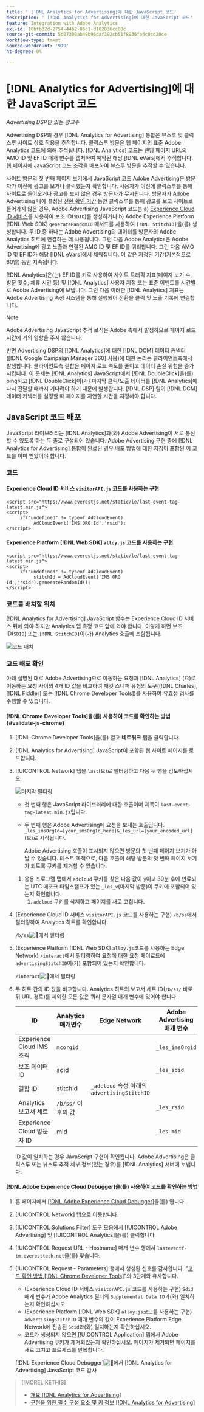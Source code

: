 ```yaml
---
title: ' [!DNL Analytics for Advertising]에 대한 JavaScript 코드'
description: ' [!DNL Analytics for Advertising]에 대한 JavaScript 코드'
feature: Integration with Adobe Analytics
exl-id: 18bfb32d-2754-44b2-86c1-d102836cc08c
source-git-commit: 5d07300ab49b96daf392cb51f8936fa4c0cd20ce
workflow-type: tm+mt
source-wordcount: '919'
ht-degree: 0%

---
```


# [!DNL Analytics for Advertising]에 대한 JavaScript 코드

*Advertising DSP만 있는 광고주*

Advertising DSP의 경우 [!DNL Analytics for Advertising] 통합은 뷰스루 및 클릭스루 사이트 상호 작용을 추적합니다. 클릭스루 방문은 웹 페이지의 표준 Adobe Analytics 코드에 의해 추적됩니다. [!DNL Analytics] 코드는 랜딩 페이지 URL의 AMO ID 및 EF ID 매개 변수를 캡처하여 예약된 해당 [!DNL eVars]에서 추적합니다. 웹 페이지에 JavaScript 코드 조각을 배포하여 뷰스루 방문을 추적할 수 있습니다.

사이트 방문의 첫 번째 페이지 보기에서 JavaScript 코드 Adobe Advertising은 방문자가 이전에 광고를 보거나 클릭했는지 확인합니다. 사용자가 이전에 클릭스루를 통해 사이트로 들어오거나 광고를 보지 않은 경우 방문자가 무시됩니다. 방문자가 Adobe Advertising 내에 설정된 [전환 확인 기간](/help/integrations/analytics/prerequisites.md#lookback-a4adc) 동안 클릭스루를 통해 광고를 보고 사이트로 들어가지 않은 경우, Adobe Advertising JavaScript 코드는 a) [Experience Cloud ID 서비스](https://experienceleague.adobe.com/docs/id-service/using/home.html)를 사용하여 보조 ID(`SDID`)를 생성하거나 b) Adobe Experience Platform [!DNL Web SDK] `generateRandomID` 메서드를 사용하여 `[!DNL StitchID]`을(를) 생성합니다. 두 ID 중 하나는 Adobe Advertising의 데이터를 방문자의 Adobe Analytics 히트에 연결하는 데 사용됩니다. 그런 다음 Adobe Analytics은 Adobe Advertising에 광고 노출과 연결된 AMO ID 및 EF ID를 쿼리합니다. 그런 다음 AMO ID 및 EF ID가 해당 [!DNL eVars]에서 채워집니다. 이 값은 지정된 기간(기본적으로 60일) 동안 지속됩니다.

[!DNL Analytics]은(는) EF ID를 키로 사용하여 사이트 트래픽 지표(페이지 보기 수, 방문 횟수, 체류 시간 등) 및 [!DNL Analytics] 사용자 지정 또는 표준 이벤트를 시간별로 Adobe Advertising에 보냅니다. 그런 다음 이러한 [!DNL Analytics] 지표는 Adobe Advertising 속성 시스템을 통해 실행되어 전환을 클릭 및 노출 기록에 연결합니다.

>[!NOTE]
>
>Adobe Advertising JavaScript 추적 로직은 Adobe 측에서 발생하므로 페이지 로드 시간에 거의 영향을 주지 않습니다.
>
>반면 Advertising DSP의 [!DNL Analytics]에 대한 [!DNL DCM] 데이터 커넥터([!DNL Google Campaign Manager 360] 사용)에 대한 논리는 클라이언트측에서 발생합니다. 클라이언트측 결합은 페이지 로드 속도를 줄이고 데이터 손실 위험을 증가시킵니다. 이 문제는 [!DNL Analytics] JavaScript에서 [!DNL DoubleClick]을(를) ping하고 [!DNL DoubleClick]이(가) 마지막 클릭/노출 데이터를 [!DNL Analytics]에 다시 전달할 때까지 기다려야 하기 때문에 발생합니다. [!DNL DSP] 팀이 [!DNL DCM] 데이터 커넥터를 설정할 때 페이지를 지연할 시간을 지정해야 합니다.

<!--
## Deploying the JavaScript Code

All users must deploy the standard JavaScript code.

Users who want to convert first-party segments from their customer data platforms to [!DNL RampIDs] or [!DNL ID5] IDs [!!!!VERIFY that it's not needed for importing segments directly from LiveRamp] must also deploy ID partner-specific JavaScript code to match conversions to view-throughs.

### The Standard Code

The standard JavaScript library consists of two lines that allow [!DNL Analytics] and Adobe Advertising to communicate with each other. If the [!DNL Analytics for Advertising] integration was completed during the Adobe Advertising implementation, then you should have already received this code with instructions on how to deploy it.

#### Implementations that use the Experience Cloud Identity Service `visitorAPI.js` code

```
<script src="https://www.everestjs.net/static/le/last-event-tag-latest.min.js">
<script>
     if("undefined" != typeof AdCloudEvent) 
          AdCloudEvent('IMS ORG Id','rsid');
</script>
```

#### Implementations that use the Experience Platform [!DNL Web SDK] `alloy.js`code

### Additional Code to Import First-Party Segments to [!DNL RampIDs] and [!DNL ID5] IDs

   * For [!DNL RampIDs], Contact your Adobe Account Team, who will give you instructions to register for a [!DNL LiveRamp] [!DNL LaunchPad] tag. Registration is free, but you must sign an agreement. Once you register, your Adobe Account Team will generate and provide a unique tag for your organization to implement on your webpages.

    [MAYBE PUT THIS BELOW] Place the [!DNL LaunchPad] tag on every page of your website, preferably as the first script within the page head tags but as high within the page head tags as possible.

   * For [!DNL ID5] IDs: Contact your Adobe Account Team, who will give you instructions to register for the tag with ID5. Registration is free, but you must sign an agreement. Once you register, a member of ID5’s technical team will provide a unique tag for your organization to implement on your webpages.
-->

## JavaScript 코드 배포

JavaScript 라이브러리는 [!DNL Analytics]과(와) Adobe Advertising이 서로 통신할 수 있도록 하는 두 줄로 구성되어 있습니다. Adobe Advertising 구현 중에 [!DNL Analytics for Advertising] 통합이 완료된 경우 배포 방법에 대한 지침이 포함된 이 코드를 이미 받았어야 합니다.

### 코드

#### Experience Cloud ID 서비스 `visitorAPI.js` 코드를 사용하는 구현

```
<script src="https://www.everestjs.net/static/le/last-event-tag-latest.min.js">
<script>
     if("undefined" != typeof AdCloudEvent) 
          AdCloudEvent('IMS ORG Id','rsid');
</script>
```

#### Experience Platform [!DNL Web SDK] `alloy.js` 코드를 사용하는 구현

```
<script src="https://www.everestjs.net/static/le/last-event-tag-latest.min.js">
<script>
     if("undefined" != typeof AdCloudEvent) 
          stitchId = AdCloudEvent('IMS ORG Id','rsid').generateRandomId();
</script>
```

### 코드를 배치할 위치

[!DNL Analytics for Advertising] JavaScript 함수는 Experience Cloud ID 서비스 뒤에 와야 하지만 Analytics 앱 측정 코드 앞에 와야 합니다. 이렇게 하면 보조 ID(`SDID`) 또는 `[!DNL StitchID]`이(가) Analytics 호출에 포함됩니다.

![코드 배치](/help/integrations/assets/a4adc-code-placement.png)

### 코드 배포 확인

아래 설명된 대로 Adobe Advertising으로 이동하는 요청과 [!DNL Analytics] (으)로 이동하는 요청 사이의 4개 ID 값을 비교하여 패킷 스니퍼 유형의 도구([!DNL Charles], [!DNL Fiddler] 또는 [!DNL Chrome Developer Tools])를 사용하여 유효성 검사를 수행할 수 있습니다.

#### [!DNL Chrome Developer Tools]을(를) 사용하여 코드를 확인하는 방법 {#validate-js-chrome}

1. [!DNL Chrome Developer Tools]을(를) 열고 **네트워크** 탭을 클릭합니다.

1. [!DNL Analytics for Advertising] JavaScript이 포함된 웹 사이트 페이지를 로드합니다.

1. [!UICONTROL Network] 탭을 `last`(으)로 필터링하고 다음 두 행을 검토하십시오.

   ![마지막 필터링](/help/integrations/assets/a4adc-code-validation-filter-last.png)

   * 첫 번째 행은 JavaScript 라이브러리에 대한 호출이며 제목이 `last-event-tag-latest.min.js`입니다.
   * 두 번째 행은 Adobe Advertising에 요청을 보내는 호출입니다. `_les_imsOrgId=[your_imsOrgId_here]&_les_url=[your_encoded_url]`(으)로 시작됩니다.

     Adobe Advertising 호출이 표시되지 않으면 방문의 첫 번째 페이지 보기가 아닐 수 있습니다. 테스트 목적으로, 다음 호출이 해당 방문의 첫 번째 페이지 보기가 되도록 쿠키를 제거할 수 있습니다.

   1. 응용 프로그램 탭에서 `adcloud` 쿠키를 찾은 다음 값이 `y`이고 30분 후에 만료되는 UTC 에포크 타임스탬프가 있는 `_les_v`(마지막 방문)이 쿠키에 포함되어 있는지 확인합니다.
      1. `adcloud` 쿠키를 삭제하고 페이지를 새로 고칩니다.

1. (Experience Cloud ID 서비스 `visitorAPI.js` 코드를 사용하는 구현) `/b/ss`에서 필터링하여 Analytics 히트를 확인합니다.

   `/b/ss`![&#128279;](/help/integrations/assets/a4adc-code-validation-filter-bss.png)에서 필터링

1. (Experience Platform [!DNL Web SDK] `alloy.js`코드를 사용하는 Edge Network) `/interact`에서 필터링하여 요청에 대한 요청 페이로드에 `advertisingStitchID`이(가) 포함되어 있는지 확인합니다.

   `/interact`![&#128279;](/help/integrations/assets/a4adc-code-validation-filter-interact.png)에서 필터링

1. 두 히트 간의 ID 값을 비교합니다. Analytics 히트의 보고서 세트 ID(`/b/ss/` 바로 뒤 URL 경로)를 제외한 모든 값은 쿼리 문자열 매개 변수에 있어야 합니다.

   | ID | Analytics 매개변수 | Edge Network | Adobe Advertising 매개 변수 |
   | --- | --- | --- | --- |
   | Experience Cloud IMS 조직 | `mcorgid` |  | `_les_imsOrgid` |
   | 보조 데이터 ID | sdid |  | `_les_sdid` |
   | 결합 ID | stitchId | `_adcloud` 속성 아래의 `advertisingStitchID` |  |
   | Analytics 보고서 세트 | `/b/ss/` 이후의 값 | | `_les_rsid` |
   | Experience Cloud 방문자 ID | mid |  | `_les_mid` |

   ID 값이 일치하는 경우 JavaScript 구현이 확인됩니다. Adobe Advertising은 클릭스루 또는 뷰스루 추적 세부 정보(있는 경우)를 [!DNL Analytics] 서버에 보냅니다.

#### [!DNL Adobe Experience Cloud Debugger]을(를) 사용하여 코드를 확인하는 방법

1. 홈 페이지에서 [[!DNL Adobe Experience Cloud Debugger]](https://experienceleague.adobe.com/docs/debugger/using-v2/summary.html)을(를) 엽니다.
1. [!UICONTROL Network] 탭으로 이동합니다.
1. [!UICONTROL Solutions Filter] 도구 모음에서 [!UICONTROL Adobe Advertising] 및 [!UICONTROL Analytics]을(를) 클릭합니다.
1. [!UICONTROL Request URL - Hostname] 매개 변수 행에서 `lasteventf-tm.everesttech.net`을(를) 찾습니다.
1. [!UICONTROL Request - Parameters] 행에서 생성된 신호를 감사합니다. &quot;[코드 확인 방법 [!DNL Chrome Developer Tools]](#validate-js-chrome)&quot;의 3단계와 유사합니다.
   * (Experience Cloud ID 서비스 `visitorAPI.js` 코드를 사용하는 구현) `Sdid` 매개 변수가 Adobe Analytics 필터의 `Supplemental Data ID`과(와) 일치하는지 확인하십시오.
   * (Experience Platform [!DNL Web SDK] `alloy.js`코드를 사용하는 구현) `advertisingStitchID` 매개 변수의 값이 Experience Platform Edge Network에 전송된 `Sdid`과(와) 일치하는지 확인하십시오.
   * 코드가 생성되지 않으면 [!UICONTROL Application] 탭에서 Adobe Advertising 쿠키가 제거되었는지 확인하십시오. 페이지가 제거되면 페이지를 새로 고치고 프로세스를 반복합니다.

   [!DNL Experience Cloud Debugger]![&#128279;](/help/integrations/assets/a4adc-js-audit-debugger.png)에서 [!DNL Analytics for Advertising] JavaScript 코드 감사 

>[!MORELIKETHIS]
>
>* [개요 [!DNL Analytics for Advertising]](overview.md)
>* [구현을 위한 필수 구성 요소 및 키 정보 [!DNL Analytics for Advertising]](prerequisites.md)
